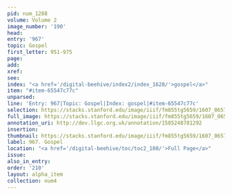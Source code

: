 ```yaml
---
pid: num_1288
volume: Volume 2
image_number: '190'
head:
entry: '967'
topic: Gospel
first_letter: 951-975
page:
add:
xref:
see:
index: "<a href='/digital-beehive/index2/index_1628/'>gospel</a>"
item: "#item-65547c77c"
unparsed:
line: 'Entry: 967|Topic: Gospel|Index: gospel|#item-65547c77c'
selection: https://stacks.stanford.edu/image/iiif/fm855tg5659/1607_0657/928,1882,2879,904/full/0/default.jpg
full_image: https://stacks.stanford.edu/image/iiif/fm855tg5659/1607_0657/full/full/0/default.jpg
annotation_uri: http://dev.llgc.org.uk/annotation/1585248781292
insertion:
thumbnail: https://stacks.stanford.edu/image/iiif/fm855tg5659/1607_0657/928,1882,600,180/250,/0/default.jpg
label: 967. Gospel
location: "<a href='/digital-beehive/toc/toc2_180/'>Full Page</a>"
issue:
also_in_entry:
order: '210'
layout: alpha_item
collection: num4
---
```

